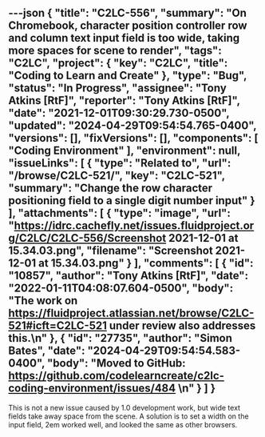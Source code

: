 ---json
{
  "title": "C2LC-556",
  "summary": "On Chromebook, character position controller row and column text input field is too wide, taking more spaces for scene to render",
  "tags": "C2LC",
  "project": {
    "key": "C2LC",
    "title": "Coding to Learn and Create"
  },
  "type": "Bug",
  "status": "In Progress",
  "assignee": "Tony Atkins [RtF]",
  "reporter": "Tony Atkins [RtF]",
  "date": "2021-12-01T09:30:29.730-0500",
  "updated": "2024-04-29T09:54:54.765-0400",
  "versions": [],
  "fixVersions": [],
  "components": [
    "Coding Environment"
  ],
  "environment": null,
  "issueLinks": [
    {
      "type": "Related to",
      "url": "/browse/C2LC-521/",
      "key": "C2LC-521",
      "summary": "Change the row character positioning field to a single digit number input"
    }
  ],
  "attachments": [
    {
      "type": "image",
      "url": "https://idrc.cachefly.net/issues.fluidproject.org/C2LC/C2LC-556/Screenshot 2021-12-01 at 15.34.03.png",
      "filename": "Screenshot 2021-12-01 at 15.34.03.png"
    }
  ],
  "comments": [
    {
      "id": "10857",
      "author": "Tony Atkins [RtF]",
      "date": "2022-01-11T04:08:07.604-0500",
      "body": "The work on <https://fluidproject.atlassian.net/browse/C2LC-521#icft=C2LC-521> under review also addresses this.\n"
    },
    {
      "id": "27735",
      "author": "Simon Bates",
      "date": "2024-04-29T09:54:54.583-0400",
      "body": "Moved to GitHub: <https://github.com/codelearncreate/c2lc-coding-environment/issues/484>&#x20;\n"
    }
  ]
}
---
<!-- media: file 7722eba5-576c-4324-8120-25164481766b -->

This is not a new issue caused by 1.0 development work, but wide text fields take away space from the scene. A solution is to set a width on the input field, 2em worked well, and looked the same as other browsers.

        